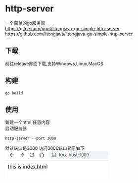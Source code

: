 # http-server

一个简单的go服务器  
https://gitee.com/ppnt/litongjava-go-simple-http-server  
https://github.com/litongjava/litongjava-go-simple-http-server

## 下载
前往release界面下载,支持Windows,Linux,MacOS
## 构建
```shell
go build
```
## 使用

新建一个html,任意内容  
启动服务器

```shell
http-server --port 3000
```

默认端口是3000
访问3000端口显示如下  
![img.png](img.png)


